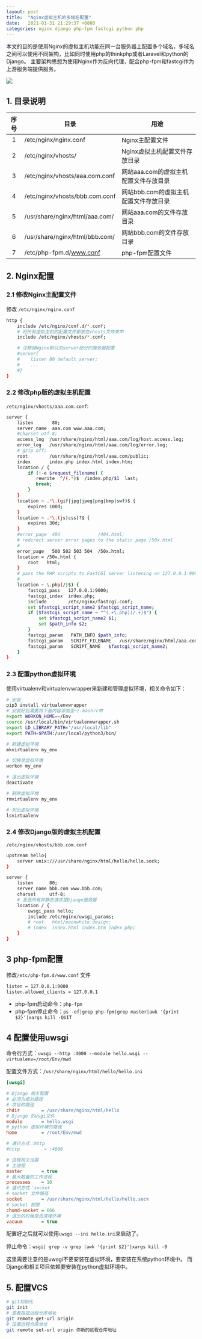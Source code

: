```yaml
---
layout: post
title:  "Nginx虚拟主机的多域名配置"
date:   2021-01-31 21:29:37 +0800
categories: nginx django php-fpm fastcgi python php
---
```


本文的目的是使用Nginx的虚拟主机功能在同一台服务器上配置多个域名，多域名之间可以使用不同架构，比如同时使用php的thinkphp或者Laravel和python的Django。
主要架构思想为使用Nginx作为反向代理，配合php-fpm和fastcgi作为上游服务端提供服务。

![](http://yinyang.space/img/20210131_nginx.png)


## 1. 目录说明

|序号|目录|用途|
|:----:|----|----|
|1|/etc/nginx/nginx.conf   |Nginx主配置文件|
|2|/etc/nginx/vhosts/    |Nginx虚拟主机配置文件存放目录|
|3|/etc/nginx/vhosts/aaa.com.conf    |网站aaa.com的虚拟主机配置文件存放目录|
|4|/etc/nginx/vhosts/bbb.com.conf    |网站bbb.com的虚拟主机配置文件存放目录|
|5|/usr/share/nginx/html/aaa.com/ |网站aaa.com的文件存放目录|
|6|/usr/share/nginx/html/bbb.com/ |网站bbb.com的文件存放目录|
|7|/etc/php-fpm.d/www.conf|php-fpm配置文件|



## 2. Nginx配置
### 2.1 修改Nginx主配置文件 
修改 `/etc/nginx/nginx.conf` 
```bash
http {
    include /etc/nginx/conf.d/*.conf;
    # 将所有虚拟主机的配置文件都放在vhosts文件夹中
    include /etc/nginx/vhosts/*.conf; 

    # 注释掉Nginx默认的server部分的服务器配置
    #server{
    #    listen 80 default_server;
    #    ...
    #}
}
```

### 2.2 修改php版的虚拟主机配置

`/etc/nginx/vhosts/aaa.com.conf`:
```bash
server {
    listen       80;
    server_name  aaa.com www.aaa.com;
    #charset utf-8;
    access_log  /usr/share/nginx/html/aaa.com/log/host.access.log;
    error_log   /usr/share/nginx/html/aaa.com/log/error.log;
    # gzip off;
    root        /usr/share/nginx/html/aaa.com/public;
    index       index.php index.html index.htm;
    location / {
        if (!-e $request_filename) {
           rewrite  ^/(.*)$  /index.php/$1  last;
           break;
        }
    }
    location ~ .*\.(gif|jpg|jpeg|png|bmp|swf)$ {
        expires 100d;
    }
    location ~ .*\.(js|css)?$ {
        expires 30d;
    }
    #error_page  404              /404.html;
    # redirect server error pages to the static page /50x.html
    #
    error_page   500 502 503 504  /50x.html;
    location = /50x.html {
        root   html;
    }
    # pass the PHP scripts to FastCGI server listening on 127.0.0.1:9000
    #
    location ~ \.php(/|$) {
        fastcgi_pass   127.0.0.1:9000;
        fastcgi_index  index.php;
        include        /etc/nginx/fastcgi.conf;
        set $fastcgi_script_name2 $fastcgi_script_name;
        if ($fastcgi_script_name ~ "^(.+\.php)(/.+)$") {
            set $fastcgi_script_name2 $1;
            set $path_info $2;
        }
        fastcgi_param   PATH_INFO $path_info;
        fastcgi_param   SCRIPT_FILENAME   /usr/share/nginx/html/aaa.com/public/$fastcgi_script_name2;
        fastcgi_param   SCRIPT_NAME   $fastcgi_script_name2;
    }
}
```
### 2.3 配置python虚拟环境
使用virtualenv和virtualenvwrapper来新建和管理虚拟环境，相关命令如下：
```bash
# 安装
pip3 install virtualenvwrapper
# 安装好后需要将下面内容添加至~/.bashrc中
export WORKON_HOME=~/Env
source /usr/local/bin/virtualenvwrapper.sh
export LD_LIBRARY_PATH="/usr/local/lib"
export PATH=$PATH:/usr/local/python3/bin/

# 新建虚拟环境
mkvirtualenv my_env

# 切换至虚拟环境
workon my_env

# 退出虚拟环境
deactivate

# 删除虚拟环境
rmvirtualenv my_env

# 列出虚拟环境
lsvirtualenv
```


### 2.4 修改Django版的虚拟主机配置
`/etc/nginx/vhosts/bbb.com.conf`

```bash
upstream hello{
    server unix:///usr/share/nginx/html/hello/hello.sock;
}

server {
    listen      80;
    server_name bbb.com www.bbb.com;
    charset     utf-8;
    # 发送所有非静态请求至Django服务器
    location / {
        uwsgi_pass hello;
        include /etc/nginx/uwsgi_params;
        # root   html/moonwhite.design;
        # index  index.html index.htm index.php;
    }
}
```

## 3 php-fpm配置
修改`/etc/php-fpm.d/www.conf` 文件
```bash
listen = 127.0.0.1:9000
listen.allowed_clients = 127.0.0.1
```

* php-fpm启动命令：`php-fpm`
* php-fpm停止命令：`ps -ef|grep php-fpm|grep master|awk '{print $2}'|xargs kill -QUIT`


## 4 配置使用uwsgi

命令行方式：`uwsgi --http :4000 --module hello.wsgi --virtualenv=/root/Env/mwd`


配置文件方式：`/usr/share/nginx/html/hello/hello.ini`
```ini
[uwsgi]

# Django 相关配置
# 必须为绝对路径
# 项目的路径
chdir        = /usr/share/nginx/html/hello
# Django 的wsgi文件
module       = hello.wsgi
# python 虚拟环境的路径
home         = /root/Env/mwd

# 通讯方式：http
#http         = :4000

# 进程相关设置
# 主进程
master       = true
# 最大数量的工作进程
processes    = 10
# 通讯方式：socket
# socket 文件路径
socket       = /usr/share/nginx/html/hello/hello.sock
# socket 权限
chomd-socket = 666
# 退出的时候是否清理环境
vacuum       = true
```
配置好之后就可以使用`uwsgi --ini hello.ini`来启动了。

停止命令：`wsgi| grep -v grep |awk '{print $2}'|xargs kill -9`

这里需要注意的是uwsgi不要安装在虚拟环境，要安装在系统python环境中。
而Django和相关项目依赖要安装在python虚拟环境中。





## 5. 配置VCS
```bash
# git初始化
git init
# 查看指定远程仓库地址
git remote get-url origin 
# 设置远程仓库地址
git remote set-url origin 你新的远程仓库地址
```